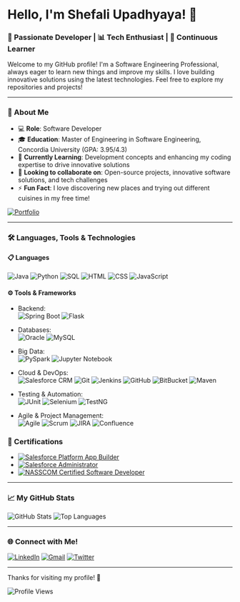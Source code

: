 # Hello, I'm Shefali Upadhyaya! 👋

### 🚀 Passionate Developer | 📊 Tech Enthusiast | 🎯 Continuous Learner

Welcome to my GitHub profile! I'm a Software Engineering Professional, always eager to learn new things and improve my skills. I love building innovative solutions using the latest technologies. Feel free to explore my repositories and projects!

---

### 🌟 About Me
- 💻 **Role**: Software Developer
- 🎓 **Education**: Master of Engineering in Software Engineering, Concordia University (GPA: 3.95/4.3)
- 🌱 **Currently Learning**: Development concepts and enhancing my coding expertise to drive innovative solutions
- 👯 **Looking to collaborate on**: Open-source projects, innovative software solutions, and tech challenges
- ⚡ **Fun Fact**: I love discovering new places and trying out different cuisines in my free time!

[![Portfolio](https://img.shields.io/badge/Portfolio-24292e?style=for-the-badge&logo=GitHub&logoColor=white)](https://shefali-upadhyaya.github.io)

---

### 🛠️ Languages, Tools & Technologies

#### 📋 Languages
![Java](https://img.shields.io/badge/Java-ED8B00?style=for-the-badge&logo=java&logoColor=white)
![Python](https://img.shields.io/badge/Python-3670A0?style=for-the-badge&logo=python&logoColor=ffdd54)
![SQL](https://img.shields.io/badge/SQL-336791?style=for-the-badge&logo=postgresql&logoColor=white)
![HTML](https://img.shields.io/badge/HTML-E34F26?style=for-the-badge&logo=html&logoColor=white)
![CSS](https://img.shields.io/badge/CSS-1572B6?style=for-the-badge&logo=css&logoColor=white)
![JavaScript](https://img.shields.io/badge/JavaScript-323330?style=for-the-badge&logo=javascript&logoColor=F7DF1E)

#### ⚙️ Tools & Frameworks
- Backend:  
  ![Spring Boot](https://img.shields.io/badge/Spring_Boot-6DB33F?style=for-the-badge&logo=spring&logoColor=white)
  ![Flask](https://img.shields.io/badge/Flask-000000?style=for-the-badge&logo=flask&logoColor=white)
  
- Databases:  
  ![Oracle](https://img.shields.io/badge/Oracle-F80000?style=for-the-badge&logo=oracle&logoColor=white)
  ![MySQL](https://img.shields.io/badge/MySQL-4479A1?style=for-the-badge&logo=mysql&logoColor=white)

- Big Data:  
  ![PySpark](https://img.shields.io/badge/PySpark-E25A1C?style=for-the-badge&logo=apachespark&logoColor=white)
  ![Jupyter Notebook](https://img.shields.io/badge/Jupyter-FA0F00?style=for-the-badge&logo=jupyter&logoColor=white)

- Cloud & DevOps:  
  ![Salesforce CRM](https://img.shields.io/badge/Salesforce_CRM-00A1E0?style=for-the-badge&logo=salesforce&logoColor=white)
  ![Git](https://img.shields.io/badge/Git-F05032?style=for-the-badge&logo=git&logoColor=white)
  ![Jenkins](https://img.shields.io/badge/Jenkins-D24939?style=for-the-badge&logo=jenkins&logoColor=white)
  ![GitHub](https://img.shields.io/badge/GitHub-181717?style=for-the-badge&logo=github&logoColor=white)
  ![BitBucket](https://img.shields.io/badge/BitBucket-0052CC?style=for-the-badge&logo=bitbucket&logoColor=white)
  ![Maven](https://img.shields.io/badge/Maven-C71A36?style=for-the-badge&logo=apachemaven&logoColor=white)

- Testing & Automation:  
  ![JUnit](https://img.shields.io/badge/JUnit-25A162?style=for-the-badge&logo=java&logoColor=white)
  ![Selenium](https://img.shields.io/badge/Selenium-43B02A?style=for-the-badge&logo=selenium&logoColor=white)
  ![TestNG](https://img.shields.io/badge/TestNG-FF2D20?style=for-the-badge&logo=testng&logoColor=white)

- Agile & Project Management:  
  ![Agile](https://img.shields.io/badge/Agile-2496ED?style=for-the-badge&logo=agile&logoColor=white)
  ![Scrum](https://img.shields.io/badge/Scrum-6DB33F?style=for-the-badge&logo=scrum&logoColor=white)
  ![JIRA](https://img.shields.io/badge/JIRA-0052CC?style=for-the-badge&logo=jira&logoColor=white)
  ![Confluence](https://img.shields.io/badge/Confluence-172B4D?style=for-the-badge&logo=confluence&logoColor=white)

### 📜 Certifications

- [![Salesforce Platform App Builder](https://img.shields.io/badge/Salesforce%20Platform%20App%20Builder-00A1E0?style=for-the-badge&logo=salesforce&logoColor=white)](https://www.salesforce.com/trailblazer/shefaliupadhyaya)
- [![Salesforce Administrator](https://img.shields.io/badge/Salesforce%20Administrator-00A1E0?style=for-the-badge&logo=salesforce&logoColor=white)](https://www.salesforce.com/trailblazer/shefaliupadhyaya)
- [![NASSCOM Certified Software Developer](https://img.shields.io/badge/NASSCOM%20Certified%20Software%20Developer-FFA500?style=for-the-badge)](https://learningmedia-dev-ed.my.salesforce.com/sfc/p/2v0000013xo9/a/GC000000JH9C/thWPeYHLfK5YwAc3Dkkmn6E73avBUd5xK.Tieorymf8)

---

### 📈 My GitHub Stats
<img src="https://github-readme-stats.vercel.app/api?username=Shefali-Upadhyaya&show_icons=true&theme=radical" alt="GitHub Stats" />
<img src="https://github-readme-stats.vercel.app/api/top-langs/?username=Shefali-Upadhyaya&layout=compact&theme=radical" alt="Top Languages" />

---

### 🌐 Connect with Me!
[![LinkedIn](https://img.shields.io/badge/LinkedIn-0077B5?style=for-the-badge&logo=linkedin&logoColor=white)](https://www.linkedin.com/in/Shefali-Upadhyaya)
[![Gmail](https://img.shields.io/badge/Gmail-D14836?style=for-the-badge&logo=gmail&logoColor=white)](mailto:shefali14.upadhy@gmail.com)
[![Twitter](https://img.shields.io/badge/Twitter-1DA1F2?style=for-the-badge&logo=twitter&logoColor=white)](https://twitter.com/Shefali14Upadhy)

---

Thanks for visiting my profile! 🙌

![Profile Views](https://komarev.com/ghpvc/?username=Shefali-Upadhyaya&color=blue)
